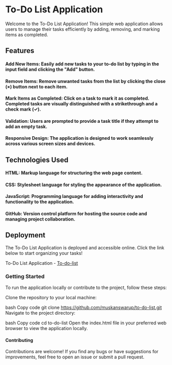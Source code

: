 # To-Do List Application
Welcome to the To-Do List Application! This simple web application allows users to manage their tasks efficiently by adding, removing, and marking items as completed.


## Features
#### Add New Items: Easily add new tasks to your to-do list by typing in the input field and clicking the "Add" button.
#### Remove Items: Remove unwanted tasks from the list by clicking the close (×) button next to each item.
#### Mark Items as Completed: Click on a task to mark it as completed. Completed tasks are visually distinguished with a strikethrough and a check mark (✓).
#### Validation: Users are prompted to provide a task title if they attempt to add an empty task.
#### Responsive Design: The application is designed to work seamlessly across various screen sizes and devices.

## Technologies Used
#### HTML: Markup language for structuring the web page content.
#### CSS: Stylesheet language for styling the appearance of the application.
#### JavaScript: Programming language for adding interactivity and functionality to the application.
#### GitHub: Version control platform for hosting the source code and managing project collaboration.

## Deployment
The To-Do List Application is deployed and accessible online. Click the link below to start organizing your tasks!

To-Do List Application - [To-do-list](https://interactive-to-do-list-nine.vercel.app/)

### Getting Started
To run the application locally or contribute to the project, follow these steps:

Clone the repository to your local machine:

bash
Copy code
git clone https://github.com/muskanswarup/to-do-list.git
Navigate to the project directory:

bash
Copy code
cd to-do-list
Open the index.html file in your preferred web browser to view the application locally.

#### Contributing
Contributions are welcome! If you find any bugs or have suggestions for improvements, feel free to open an issue or submit a pull request.
